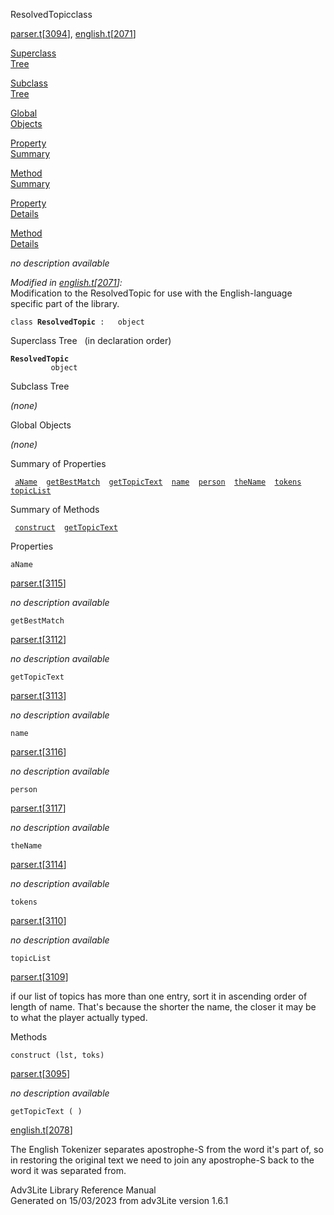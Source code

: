 ---
---
<span class="title">ResolvedTopic</span><span class="type">class</span>

[parser.t](../file/parser.t.html)\[[3094](../source/parser.t.html#3094)\],
[english.t](../file/english.t.html)\[[2071](../source/english.t.html#2071)\]

[Superclass  
Tree](#_SuperClassTree_)

[Subclass  
Tree](#_SubClassTree_)

[Global  
Objects](#_ObjectSummary_)

[Property  
Summary](#_PropSummary_)

[Method  
Summary](#_MethodSummary_)

[Property  
Details](#_Properties_)

[Method  
Details](#_Methods_)

<div class="fdesc">

*no description available*

*Modified in
[english.t](../file/english.t.html)\[[2071](../source/english.t.html#2071)\]:*  
Modification to the ResolvedTopic for use with the English-language
specific part of the library.

`class `**`ResolvedTopic`**` :   object`

</div>

<span id="_SuperClassTree_"></span>

<div class="mjhd">

<span class="hdln">Superclass Tree</span>   (in declaration order)

</div>

**`ResolvedTopic`**  
`         object`  
<span id="_SubClassTree_"></span>

<div class="mjhd">

<span class="hdln">Subclass Tree</span>  

</div>

*(none)* <span id="_ObjectSummary_"></span>

<div class="mjhd">

<span class="hdln">Global Objects</span>  

</div>

*(none)* <span id="_PropSummary_"></span>

<div class="mjhd">

<span class="hdln">Summary of Properties</span>  

</div>

` `[`aName`](#aName)`  `[`getBestMatch`](#getBestMatch)`  `[`getTopicText`](#getTopicText)`  `[`name`](#name)`  `[`person`](#person)`  `[`theName`](#theName)`  `[`tokens`](#tokens)`  `[`topicList`](#topicList)`  `

<span id="_MethodSummary_"></span>

<div class="mjhd">

<span class="hdln">Summary of Methods</span>  

</div>

` `[`construct`](#construct)`  `[`getTopicText`](#getTopicText)`  `

<span id="_Properties_"></span>

<div class="mjhd">

<span class="hdln">Properties</span>  

</div>

<span id="aName"></span>

`aName`

[parser.t](../file/parser.t.html)\[[3115](../source/parser.t.html#3115)\]

<div class="desc">

*no description available*

</div>

<span id="getBestMatch"></span>

`getBestMatch`

[parser.t](../file/parser.t.html)\[[3112](../source/parser.t.html#3112)\]

<div class="desc">

*no description available*

</div>

<span id="getTopicText"></span>

`getTopicText`

[parser.t](../file/parser.t.html)\[[3113](../source/parser.t.html#3113)\]

<div class="desc">

*no description available*

</div>

<span id="name"></span>

`name`

[parser.t](../file/parser.t.html)\[[3116](../source/parser.t.html#3116)\]

<div class="desc">

*no description available*

</div>

<span id="person"></span>

`person`

[parser.t](../file/parser.t.html)\[[3117](../source/parser.t.html#3117)\]

<div class="desc">

*no description available*

</div>

<span id="theName"></span>

`theName`

[parser.t](../file/parser.t.html)\[[3114](../source/parser.t.html#3114)\]

<div class="desc">

*no description available*

</div>

<span id="tokens"></span>

`tokens`

[parser.t](../file/parser.t.html)\[[3110](../source/parser.t.html#3110)\]

<div class="desc">

*no description available*

</div>

<span id="topicList"></span>

`topicList`

[parser.t](../file/parser.t.html)\[[3109](../source/parser.t.html#3109)\]

<div class="desc">

if our list of topics has more than one entry, sort it in ascending
order of length of name. That's because the shorter the name, the closer
it may be to what the player actually typed.

</div>

<span id="_Methods_"></span>

<div class="mjhd">

<span class="hdln">Methods</span>  

</div>

<span id="construct"></span>

`construct (lst, toks)`

[parser.t](../file/parser.t.html)\[[3095](../source/parser.t.html#3095)\]

<div class="desc">

*no description available*

</div>

<span id="getTopicText"></span>

`getTopicText ( )`

[english.t](../file/english.t.html)\[[2078](../source/english.t.html#2078)\]

<div class="desc">

The English Tokenizer separates apostrophe-S from the word it's part of,
so in restoring the original text we need to join any apostrophe-S back
to the word it was separated from.

</div>

<div class="ftr">

Adv3Lite Library Reference Manual  
Generated on 15/03/2023 from adv3Lite version 1.6.1

</div>
